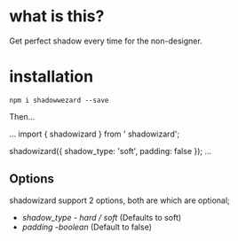 # what is this?
Get perfect shadow every time for the non-designer.

# installation
`npm i shadowwezard --save`

Then...

...
import { shadowizard } from ' shadowizard';


shadowizard({
    shadow_type: 'soft',
    padding: false
});
...

## Options

shadowizard support 2 options, both are which are optional;

* *shadow_type* - _hard / soft_ (Defaults to soft)
* *padding* -_boolean_ (Default to false)